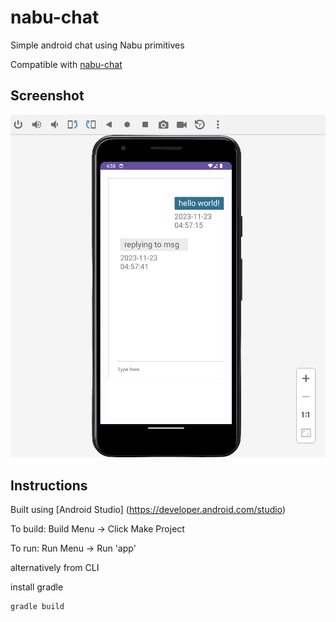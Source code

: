 # nabu-chat

Simple android chat using Nabu primitives

Compatible with [nabu-chat](https://github.com/Peergos/nabu-chat)

## Screenshot

![Chat](screenshot.png)


## Instructions

Built using [Android Studio] (https://developer.android.com/studio)

To build: Build Menu -> Click Make Project

To run: Run Menu -> Run 'app'


alternatively from CLI

install gradle

```
gradle build
```